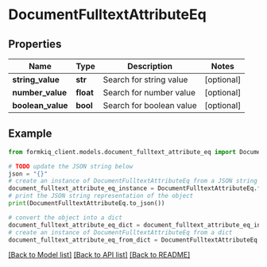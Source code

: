 # DocumentFulltextAttributeEq


## Properties

Name | Type | Description | Notes
------------ | ------------- | ------------- | -------------
**string_value** | **str** | Search for string value | [optional] 
**number_value** | **float** | Search for number value | [optional] 
**boolean_value** | **bool** | Search for boolean value | [optional] 

## Example

```python
from formkiq_client.models.document_fulltext_attribute_eq import DocumentFulltextAttributeEq

# TODO update the JSON string below
json = "{}"
# create an instance of DocumentFulltextAttributeEq from a JSON string
document_fulltext_attribute_eq_instance = DocumentFulltextAttributeEq.from_json(json)
# print the JSON string representation of the object
print(DocumentFulltextAttributeEq.to_json())

# convert the object into a dict
document_fulltext_attribute_eq_dict = document_fulltext_attribute_eq_instance.to_dict()
# create an instance of DocumentFulltextAttributeEq from a dict
document_fulltext_attribute_eq_from_dict = DocumentFulltextAttributeEq.from_dict(document_fulltext_attribute_eq_dict)
```
[[Back to Model list]](../README.md#documentation-for-models) [[Back to API list]](../README.md#documentation-for-api-endpoints) [[Back to README]](../README.md)


